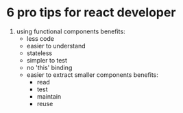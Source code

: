 # 6 pro tips for react developer
1. using functional components
  benefits:
    - less code
    - easier to understand
    - stateless
    - simpler to test
    - no 'this' binding
    - easier to extract smaller components
      benefits:
        - read
        - test
        - maintain 
        - reuse
